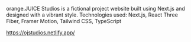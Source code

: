 orange.JUICE Studios is a fictional project website built using Next.js and designed with a vibrant style.
Technologies used: Next.js, React Three Fiber, Framer Motion, Tailwind CSS, TypeScript

https://ojstudios.netlify.app/

